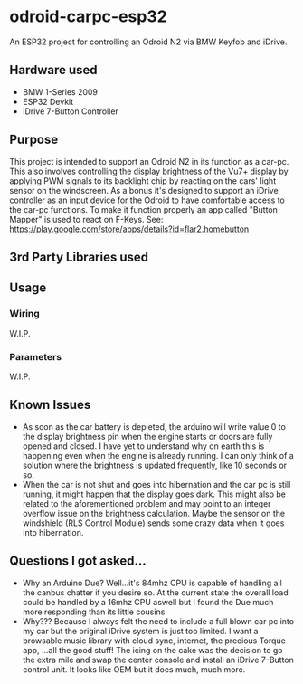# odroid-carpc-esp32
An ESP32 project for controlling an Odroid N2 via BMW Keyfob and iDrive.

## Hardware used
- BMW 1-Series 2009
- ESP32 Devkit
- iDrive 7-Button Controller 

## Purpose
This project is intended to support an Odroid N2 in its function as a car-pc. This also involves controlling the display brightness of the Vu7+ display by applying PWM signals to its backlight chip by reacting on the cars' light sensor on the windscreen.
As a bonus it's designed to support an iDrive controller as an input device for the Odroid to have comfortable access to the car-pc functions. To make it function properly an app called "Button Mapper" is used to react on F-Keys.
See: https://play.google.com/store/apps/details?id=flar2.homebutton

## 3rd Party Libraries used


## Usage
### Wiring
W.I.P.
### Parameters
W.I.P.

## Known Issues
- As soon as the car battery is depleted, the arduino will write value 0 to the display brightness pin when the engine starts or doors are fully opened and closed. I have yet to understand why on earth this is happening even when the engine is already running. I can only think of a solution where the brightness is updated frequently, like 10 seconds or so.
- When the car is not shut and goes into hibernation and the car pc is still running, it might happen that the display goes dark. This might also be related to the aforementioned problem and may point to an integer overflow issue on the brightness calculation. Maybe the sensor on the windshield (RLS Control Module) sends some crazy data when it goes into hibernation.

## Questions I got asked...
- Why an Arduino Due?
Well...it's 84mhz CPU is capable of handling all the canbus chatter if you desire so. At the current state the overall load could be handled by a 16mhz CPU aswell but I found the Due much more responding than its little cousins
- Why???
Because I always felt the need to include a full blown car pc into my car but the original iDrive system is just too limited. I want a browsable music library with cloud sync, internet, the precious Torque app, ...all the good stuff!
The icing on the cake was the decision to go the extra mile and swap the center console and install an iDrive 7-Button control unit. It looks like OEM but it does much, much more.

